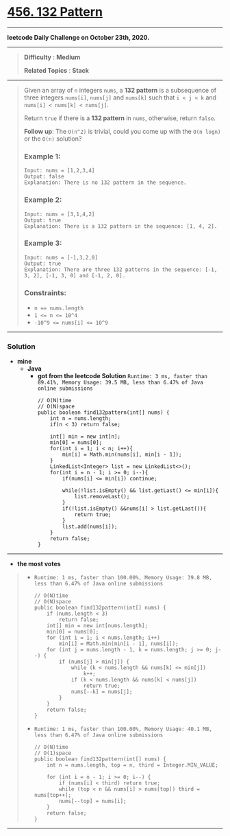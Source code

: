 # [456. 132 Pattern](https://leetcode.com/problems/132-pattern/)

----

**leetcode Daily Challenge on October 23th, 2020.**

---

> **Difficulty** : **Medium**
>
> **Related Topics** : **Stack**

---

> Given an array of `n` integers `nums`, a **132 pattern** is a subsequence of three integers `nums[i]`, `nums[j]` and `nums[k]` such that `i < j < k` and `nums[i] < nums[k] < nums[j]`.
>
> Return `true` if there is a **132 pattern** in `nums`, otherwise, return `false`.
>
> **Follow up**: The `O(n^2)` is trivial, could you come up with the `O(n logn)` or the `O(n)` solution?
>
>
>
> ### Example 1:
> ```
> Input: nums = [1,2,3,4]
> Output: false
> Explanation: There is no 132 pattern in the sequence.
> ```
>
> ### Example 2:
> ```
> Input: nums = [3,1,4,2]
> Output: true
> Explanation: There is a 132 pattern in the sequence: [1, 4, 2].
> ```
>
> ### Example 3:
> ```
> Input: nums = [-1,3,2,0]
> Output: true
> Explanation: There are three 132 patterns in the sequence: [-1, 3, 2], [-1, 3, 0] and [-1, 2, 0].
> ```
>
> ### Constraints:
> * `n == nums.length`
> * `1 <= n <= 10^4`
> * `-10^9 <= nums[i] <= 10^9`


---


### Solution
* **mine**
  * **Java**
    * **got from the leetcode Solution** `Runtime: 3 ms, faster than 89.41%, Memory Usage: 39.5 MB, less than 6.47% of Java online submissions`
      ```
      // O(N)time
      // O(N)space
      public boolean find132pattern(int[] nums) {
          int n = nums.length;
          if(n < 3) return false;

          int[] min = new int[n];
          min[0] = nums[0];
          for(int i = 1; i < n; i++){
              min[i] = Math.min(nums[i], min[i - 1]);
          }
          LinkedList<Integer> list = new LinkedList<>();
          for(int i = n - 1; i >= 0; i--){
              if(nums[i] <= min[i]) continue;
              
              while(!list.isEmpty() && list.getLast() <= min[i]){
                  list.removeLast();
              }
              if(!list.isEmpty() &&nums[i] > list.getLast()){
                  return true;
              }
              list.add(nums[i]);
          }
          return false;
      }
      ```

---


* **the most votes**
>  * `Runtime: 1 ms, faster than 100.00%, Memory Usage: 39.8 MB, less than 6.47% of Java online submissions`
>    ```
>    // O(N)time
>    // O(N)space
>    public boolean find132pattern(int[] nums) {
>        if (nums.length < 3)
>            return false;
>        int[] min = new int[nums.length];
>        min[0] = nums[0];
>        for (int i = 1; i < nums.length; i++)
>            min[i] = Math.min(min[i - 1], nums[i]);
>        for (int j = nums.length - 1, k = nums.length; j >= 0; j--) {
>            if (nums[j] > min[j]) {
>                while (k < nums.length && nums[k] <= min[j])
>                    k++;
>                if (k < nums.length && nums[k] < nums[j])
>                    return true;
>                nums[--k] = nums[j];
>            }
>        }
>        return false;
>    }
>    ```
>
>  * `Runtime: 1 ms, faster than 100.00%, Memory Usage: 40.1 MB, less than 6.47% of Java online submissions`
>    ```
>    // O(N)time
>    // O(1)space
>    public boolean find132pattern(int[] nums) {
>        int n = nums.length, top = n, third = Integer.MIN_VALUE;
>
>        for (int i = n - 1; i >= 0; i--) {
>            if (nums[i] < third) return true;
>            while (top < n && nums[i] > nums[top]) third = nums[top++];
>            nums[--top] = nums[i];
>        }
>        return false;
>    }
>    ```

---


